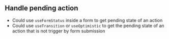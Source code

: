 ## Handle pending action
- Could use `useFormStatus` inside a form to get pending state of an action
- Could use `useTransition` or `useOptimistic` to get the pending state of an action that is not trigger by form submission